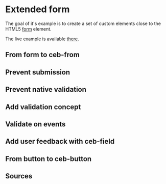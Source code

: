 # Extended form

The goal of it's example is to create a set of custom elements close to the HTML5 [form][HTML5-form] element.

The live example is available [there][live].

[HTML5-form]: https://html.spec.whatwg.org/multipage/forms.html
[live]: https://tmorin.github.io/ceb/example/ceb-form.html

## From form to ceb-from

## Prevent submission

## Prevent native validation

## Add validation concept

## Validate on events

## Add user feedback with ceb-field

## From button to ceb-button

## Sources
